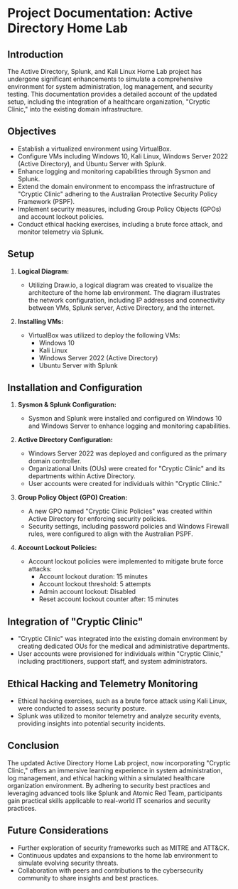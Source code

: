 # Project Documentation: Active Directory Home Lab

## Introduction
The Active Directory, Splunk, and Kali Linux Home Lab project has undergone significant enhancements to simulate a comprehensive environment for system administration, log management, and security testing. This documentation provides a detailed account of the updated setup, including the integration of a healthcare organization, "Cryptic Clinic," into the existing domain infrastructure.

## Objectives
- Establish a virtualized environment using VirtualBox.
- Configure VMs including Windows 10, Kali Linux, Windows Server 2022 (Active Directory), and Ubuntu Server with Splunk.
- Enhance logging and monitoring capabilities through Sysmon and Splunk.
- Extend the domain environment to encompass the infrastructure of "Cryptic Clinic" adhering to the Australian Protective Security Policy Framework (PSPF).
- Implement security measures, including Group Policy Objects (GPOs) and account lockout policies.
- Conduct ethical hacking exercises, including a brute force attack, and monitor telemetry via Splunk.

## Setup
1. **Logical Diagram:**
   - Utilizing Draw.io, a logical diagram was created to visualize the architecture of the home lab environment. The diagram illustrates the network configuration, including IP addresses and connectivity between VMs, Splunk server, Active Directory, and the internet.

2. **Installing VMs:**
   - VirtualBox was utilized to deploy the following VMs:
     - Windows 10
     - Kali Linux
     - Windows Server 2022 (Active Directory)
     - Ubuntu Server with Splunk

## Installation and Configuration
1. **Sysmon & Splunk Configuration:**
   - Sysmon and Splunk were installed and configured on Windows 10 and Windows Server to enhance logging and monitoring capabilities.

2. **Active Directory Configuration:**
   - Windows Server 2022 was deployed and configured as the primary domain controller.
   - Organizational Units (OUs) were created for "Cryptic Clinic" and its departments within Active Directory.
   - User accounts were created for individuals within "Cryptic Clinic."

3. **Group Policy Object (GPO) Creation:**
   - A new GPO named "Cryptic Clinic Policies" was created within Active Directory for enforcing security policies.
   - Security settings, including password policies and Windows Firewall rules, were configured to align with the Australian PSPF.

4. **Account Lockout Policies:**
   - Account lockout policies were implemented to mitigate brute force attacks:
     - Account lockout duration: 15 minutes
     - Account lockout threshold: 5 attempts
     - Admin account lockout: Disabled
     - Reset account lockout counter after: 15 minutes

## Integration of "Cryptic Clinic"
- "Cryptic Clinic" was integrated into the existing domain environment by creating dedicated OUs for the medical and administrative departments.
- User accounts were provisioned for individuals within "Cryptic Clinic," including practitioners, support staff, and system administrators.

## Ethical Hacking and Telemetry Monitoring
- Ethical hacking exercises, such as a brute force attack using Kali Linux, were conducted to assess security posture.
- Splunk was utilized to monitor telemetry and analyze security events, providing insights into potential security incidents.

## Conclusion
The updated Active Directory Home Lab project, now incorporating "Cryptic Clinic," offers an immersive learning experience in system administration, log management, and ethical hacking within a simulated healthcare organization environment. By adhering to security best practices and leveraging advanced tools like Splunk and Atomic Red Team, participants gain practical skills applicable to real-world IT scenarios and security practices.

## Future Considerations
- Further exploration of security frameworks such as MITRE and ATT&CK.
- Continuous updates and expansions to the home lab environment to simulate evolving security threats.
- Collaboration with peers and contributions to the cybersecurity community to share insights and best practices.

